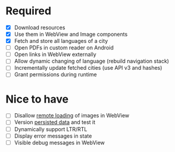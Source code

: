 # Required
- [x] Download resources
- [x] Use them in WebView and Image components 
- [x] Fetch and store all languages of a city
- [ ] Open PDFs in custom reader on Android
- [ ] Open links in WebView externally
- [ ] Allow dynamic changing of language (rebuild navigation stack)
- [ ] Incrementally update fetched cities (use API v3 and hashes)
- [ ] Grant permissions during runtime

# Nice to have
- [ ] Disallow [remote loading](https://www.html5rocks.com/en/tutorials/security/content-security-policy/
) of images in WebView
- [ ] Version [persisted data](https://github.com/rt2zz/redux-persist/blob/master/docs/migrations.md) and test it
- [ ] Dynamically support LTR/RTL
- [ ] Display error messages in state
- [ ] Visible debug messages in WebView
